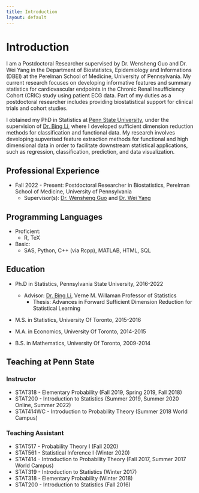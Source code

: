 ```yaml
---
title: Introduction
layout: default
--- 
```


<h1 class="page-title">Introduction</h1>

<!-- CV + About Me -->
I am a Postdoctoral Researcher supervised by Dr. Wensheng Guo and Dr. Wei Yang in the Department of Biostatistcs, Epidemiology and Informations (DBEI) at the Perelman School of Medicine, University of Pennsylvania. 
My current research focuses on developing informative features and summary statistics for cardiovascular endpoints in the Chronic Renal Insufficiency Cohort (CRIC) study using patient ECG data. 
Part of my duties as a postdoctoral researcher includes providing biostatistical support for clinical trials and cohort studies. 

I obtained my PhD in Statistics at [Penn State University](https://www.psu.edu/), under the supervision of [Dr. Bing Li](https://science.psu.edu/stat/people/bxl9), where I developed sufficient dimension reduction methods for classification and functional data. 
My research involves developing supverised feature extraction methods for functional and high dimensional data in order to facilitate downstream statistical applications, such as regression, classification, prediction, and data visualization.



Professional Experience
---
* Fall 2022 - Present: Postdoctoral Researcher in Biostatistics, Perelman School of Medicine, University of Pennsylvania
    * Supervisor(s): [Dr. Wensheng Guo](https://www.dbei.med.upenn.edu/bio/wensheng-guo-phd) and [Dr. Wei Yang](https://www.med.upenn.edu/apps/faculty/index.php/g275/p5888381)
<!--   * Duties included: Tagging issues -->

Programming Languages
---
* Proficient:
    * R, TeX  
* Basic:
    *  SAS, Python, C++ (via Rcpp), MATLAB, HTML, SQL




## Education
* Ph.D in Statistics, Pennsylvania State University, 2016-2022

     * Advisor: [Dr. Bing Li](https://science.psu.edu/stat/people/bxl9), Verne M. Willaman Professor of Statistics
        * Thesis: Advances in Forward Sufficient Dimension Reduction for Statistical Learning 
     <!-- * Committee: [Dr. Bing Li](https://science.psu.edu/stat/people/bxl9), Verne M. Willaman Professor of Statistics -->

* M.S. in Statistics, University Of Toronto, 2015-2016
* M.A. in Economics, University Of Toronto, 2014-2015
* B.S. in Mathematics, University Of Toronto, 2009-2014

## Teaching at Penn State

### Instructor

* STAT318 - Elementary Probability (Fall 2019, Spring 2019, Fall 2018)
* STAT200 - Introduction to Statistics (Summer 2019, Summer 2020 Online, Summer 2022)
* STAT414WC - Introduction to Probability Theory (Summer 2018 World Campus) 

### Teaching Assistant

* STAT517 - Probability Theory I (Fall 2020)
* STAT561 - Statistical Inference I (Winter 2020)
* STAT414 - Introduction to Probability Theory (Fall 2017, Summer 2017 World Campus) 
* STAT319 - Introduction to Statistics (Winter 2017)
* STAT318 - Elementary Probability (Winter 2018)
* STAT200 - Introduction to Statistics (Fall 2016) 


<!-- Related Experience
---
* Winter 2021: Research Assistant
  * Pennsylvania State University
  * Duties included: Tagging issues

* Fall 2016 - Fall 2020: Graduate Assistant
  * Pennsylvania State University
  * Duties included: Teaching undergraduate courses as the instructor of record, Assisting instructors as a TA -->
